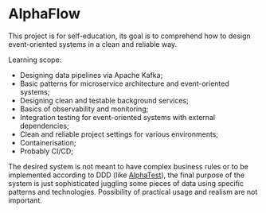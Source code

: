 # AlphaFlow

This project is for self-education, its goal is to comprehend how to design event-oriented systems in a clean and reliable way.

Learning scope:
- Designing data pipelines via Apache Kafka;
- Basic patterns for microservice architecture and event-oriented systems;
- Designing clean and testable background services;
- Basics of observability and monitoring;
- Integration testing for event-oriented systems with external dependencies;
- Clean and reliable project settings for various environments;
- Containerisation;
- Probably CI/CD;

The desired system is not meant to have complex business rules or to be implemented according to DDD (like [AlphaTest](https://github.com/Damakshn/AlphaTest)), the final purpose of the system is just sophisticated juggling some pieces of data using specific patterns and technologies. Possibility of practical usage and realism are not important.
